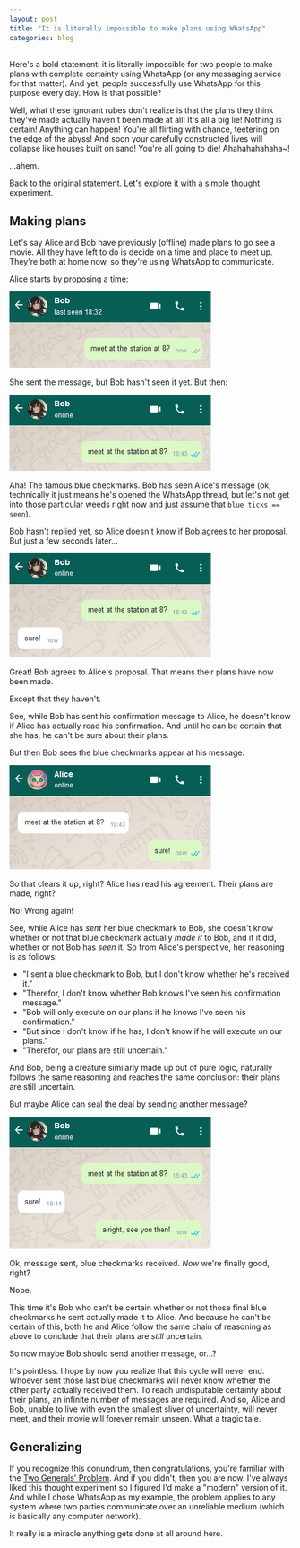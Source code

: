 ```yaml
---
layout: post
title: "It is literally impossible to make plans using WhatsApp"
categories: blog
---
```


Here's a bold statement: it is literally impossible for two people to make plans with complete certainty using WhatsApp (or any messaging service for that matter). And yet, people successfully use WhatsApp for this purpose every day. How is that possible?

Well, what these ignorant rubes don't realize is that the plans they think they've made actually haven't been made at all! It's all a big lie! Nothing is certain! Anything can happen! You're all flirting with chance, teetering on the edge of the abyss! And soon your carefully constructed lives will collapse like houses built on sand! You're all going to die! Ahahahahahaha~!

...ahem.

Back to the original statement. Let's explore it with a simple thought experiment.

## Making plans

Let's say Alice and Bob have previously (offline) made plans to go see a movie. All they have left to do is decide on a time and place to meet up. They're both at home now, so they're using WhatsApp to communicate.

Alice starts by proposing a time:

![](/assets/img/blog/2024/09/whatsapp-1.png)

She sent the message, but Bob hasn't seen it yet. But then:

![](/assets/img/blog/2024/09/whatsapp-2.png)

Aha! The famous blue checkmarks. Bob has seen Alice's message (ok, technically it just means he's opened the WhatsApp thread, but let's not get into those particular weeds right now and just assume that `blue ticks == seen`).

Bob hasn't replied yet, so Alice doesn't know if Bob agrees to her proposal. But just a few seconds later...

![](/assets/img/blog/2024/09/whatsapp-3.png)

Great! Bob agrees to Alice's proposal. That means their plans have now been made.

Except that they haven't.

See, while Bob has sent his confirmation message to Alice, he doesn't know if Alice has actually read his confirmation. And until he can be certain that she has, he can't be sure about their plans.

But then Bob sees the blue checkmarks appear at his message:

![](/assets/img/blog/2024/09/whatsapp-4.png)

So that clears it up, right? Alice has read his agreement. Their plans are made, right?

No! Wrong again!

See, while Alice has _sent_ her blue checkmark to Bob, she doesn't know whether or not that blue checkmark actually _made it_ to Bob, and if it did, whether or not Bob has _seen_ it. So from Alice's perspective, her reasoning is as follows:

- "I sent a blue checkmark to Bob, but I don't know whether he's received it."
- "Therefor, I don't know whether Bob knows I've seen his confirmation message."
- "Bob will only execute on our plans if he knows I've seen his confirmation."
- "But since I don't know if he has, I don't know if he will execute on our plans."
- "Therefor, our plans are still uncertain."

And Bob, being a creature similarly made up out of pure logic, naturally follows the same reasoning and reaches the same conclusion: their plans are still uncertain.

But maybe Alice can seal the deal by sending another message?

![](/assets/img/blog/2024/09/whatsapp-5.png)

Ok, message sent, blue checkmarks received. _Now_ we're finally good, right?

Nope.

This time it's Bob who can't be certain whether or not those final blue checkmarks he sent actually made it to Alice. And because he can't be certain of this, both he and Alice follow the same chain of reasoning as above to conclude that their plans are _still_ uncertain.

So now maybe Bob should send another message, or...?

It's pointless. I hope by now you realize that this cycle will never end. Whoever sent those last blue checkmarks will never know whether the other party actually received them. To reach undisputable certainty about their plans, an infinite number of messages are required. And so, Alice and Bob, unable to live with even the smallest sliver of uncertainty, will never meet, and their movie will forever remain unseen. What a tragic tale.

## Generalizing

If you recognize this conundrum, then congratulations, you're familiar with the [Two Generals' Problem](https://en.wikipedia.org/wiki/Two_Generals%27_Problem). And if you didn't, then you are now. I've always liked this thought experiment so I figured I'd make a "modern" version of it. And while I chose WhatsApp as my example, the problem applies to any system where two parties communicate over an unreliable medium (which is basically any computer network).

It really is a miracle anything gets done at all around here.
